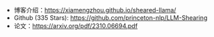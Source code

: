 - 博客介绍：https://xiamengzhou.github.io/sheared-llama/
- Github (335 Stars): https://github.com/princeton-nlp/LLM-Shearing
- 论文：https://arxiv.org/pdf/2310.06694.pdf